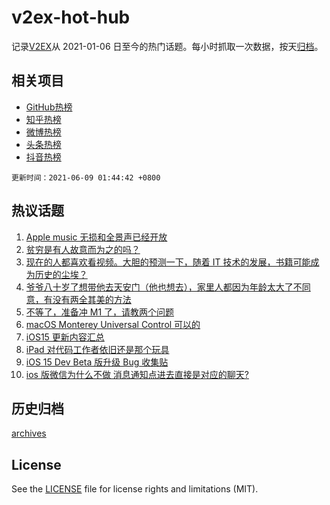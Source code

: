 # v2ex-hot-hub

 记录[V2EX](https://www.v2ex.com/)从 2021-01-06 日至今的热门话题。每小时抓取一次数据，按天[归档](archives)。
 
 ## 相关项目

- [GitHub热榜](https://github.com/snaildev/github-hot-hub)
- [知乎热榜](https://github.com/snaildev/zhihu-hot-hub)
- [微博热榜](https://github.com/snaildev/weibo-hot-hub)
- [头条热榜](https://github.com/snaildev/toutiao-hot-hub)
- [抖音热榜](https://github.com/snaildev/douyin-hot-hub)


 `更新时间：2021-06-09 01:44:42 +0800`

## 热议话题

1. [Apple music 无损和全景声已经开放](https://www.v2ex.com/t/782099)
1. [贫穷是有人故意而为之的吗？](https://www.v2ex.com/t/782210)
1. [现在的人都喜欢看视频。大胆的预测一下，随着 IT 技术的发展，书籍可能成为历史的尘埃？](https://www.v2ex.com/t/782116)
1. [爷爷八十岁了想带他去天安门（他也想去），家里人都因为年龄太大了不同意，有没有两全其美的方法](https://www.v2ex.com/t/782045)
1. [不等了，准备冲 M1 了，请教两个问题](https://www.v2ex.com/t/782143)
1. [macOS Monterey Universal Control 可以的](https://www.v2ex.com/t/782012)
1. [iOS15 更新内容汇总](https://www.v2ex.com/t/782029)
1. [iPad 对代码工作者依旧还是那个玩具](https://www.v2ex.com/t/782027)
1. [iOS 15 Dev Beta 版升级 Bug 收集贴](https://www.v2ex.com/t/782073)
1. [ios 版微信为什么不做 消息通知点进去直接是对应的聊天?](https://www.v2ex.com/t/782047)

## 历史归档

[archives](archives)

## License

See the [LICENSE](LICENSE) file for license rights and limitations (MIT).
